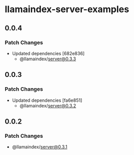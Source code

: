 # llamaindex-server-examples

## 0.0.4

### Patch Changes

- Updated dependencies [682e836]
  - @llamaindex/server@0.3.3

## 0.0.3

### Patch Changes

- Updated dependencies [fa6e851]
  - @llamaindex/server@0.3.2

## 0.0.2

### Patch Changes

- @llamaindex/server@0.3.1
